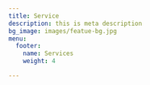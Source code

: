 ```yaml
---
title: Service
description: this is meta description
bg_image: images/featue-bg.jpg
menu:
  footer:
    name: Services
    weight: 4

---
```

